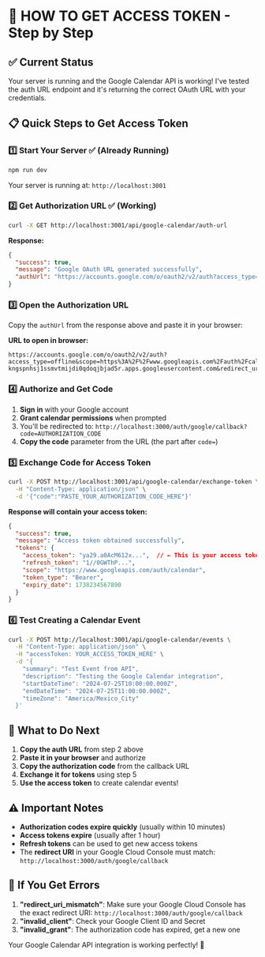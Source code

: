 # 🔐 HOW TO GET ACCESS TOKEN - Step by Step

## ✅ **Current Status**
Your server is running and the Google Calendar API is working! I've tested the auth URL endpoint and it's returning the correct OAuth URL with your credentials.

## 📋 **Quick Steps to Get Access Token**

### 1️⃣ **Start Your Server** ✅ (Already Running)
```bash
npm run dev
```
Your server is running at: `http://localhost:3001`

### 2️⃣ **Get Authorization URL** ✅ (Working)
```bash
curl -X GET http://localhost:3001/api/google-calendar/auth-url
```

**Response:**
```json
{
  "success": true,
  "message": "Google OAuth URL generated successfully",
  "authUrl": "https://accounts.google.com/o/oauth2/v2/auth?access_type=offline&scope=https%3A%2F%2Fwww.googleapis.com%2Fauth%2Fcalendar%20https%3A%2F%2Fwww.googleapis.com%2Fauth%2Fcalendar.events&prompt=consent&response_type=code&client_id=384713865984-kngspnhsj1ssmvtmijdi0qdoqjbjad5r.apps.googleusercontent.com&redirect_uri=http%3A%2F%2Flocalhost%3A3000%2Fauth%2Fgoogle%2Fcallback"
}
```

### 3️⃣ **Open the Authorization URL**
Copy the `authUrl` from the response above and paste it in your browser:

**URL to open in browser:**
```
https://accounts.google.com/o/oauth2/v2/auth?access_type=offline&scope=https%3A%2F%2Fwww.googleapis.com%2Fauth%2Fcalendar%20https%3A%2F%2Fwww.googleapis.com%2Fauth%2Fcalendar.events&prompt=consent&response_type=code&client_id=384713865984-kngspnhsj1ssmvtmijdi0qdoqjbjad5r.apps.googleusercontent.com&redirect_uri=http%3A%2F%2Flocalhost%3A3000%2Fauth%2Fgoogle%2Fcallback
```

### 4️⃣ **Authorize and Get Code**
1. **Sign in** with your Google account
2. **Grant calendar permissions** when prompted
3. You'll be redirected to: `http://localhost:3000/auth/google/callback?code=AUTHORIZATION_CODE`
4. **Copy the code** parameter from the URL (the part after `code=`)

### 5️⃣ **Exchange Code for Access Token**
```bash
curl -X POST http://localhost:3001/api/google-calendar/exchange-token \
  -H "Content-Type: application/json" \
  -d '{"code":"PASTE_YOUR_AUTHORIZATION_CODE_HERE"}'
```

**Response will contain your access token:**
```json
{
  "success": true,
  "message": "Access token obtained successfully",
  "tokens": {
    "access_token": "ya29.a0AcM612x...",  // ← This is your access token!
    "refresh_token": "1//0GWThP...",
    "scope": "https://www.googleapis.com/auth/calendar",
    "token_type": "Bearer",
    "expiry_date": 1738234567890
  }
}
```

### 6️⃣ **Test Creating a Calendar Event**
```bash
curl -X POST http://localhost:3001/api/google-calendar/events \
  -H "Content-Type: application/json" \
  -H "accessToken: YOUR_ACCESS_TOKEN_HERE" \
  -d '{
    "summary": "Test Event from API",
    "description": "Testing the Google Calendar integration",
    "startDateTime": "2024-07-25T10:00:00.000Z",
    "endDateTime": "2024-07-25T11:00:00.000Z",
    "timeZone": "America/Mexico_City"
  }'
```

## 🎯 **What to Do Next**

1. **Copy the auth URL** from step 2 above
2. **Paste it in your browser** and authorize
3. **Copy the authorization code** from the callback URL
4. **Exchange it for tokens** using step 5
5. **Use the access token** to create calendar events!

## ⚠️ **Important Notes**

- **Authorization codes expire quickly** (usually within 10 minutes)
- **Access tokens expire** (usually after 1 hour) 
- **Refresh tokens** can be used to get new access tokens
- The **redirect URI** in your Google Cloud Console must match: `http://localhost:3000/auth/google/callback`

## 🔧 **If You Get Errors**

1. **"redirect_uri_mismatch"**: Make sure your Google Cloud Console has the exact redirect URI: `http://localhost:3000/auth/google/callback`
2. **"invalid_client"**: Check your Google Client ID and Secret
3. **"invalid_grant"**: The authorization code has expired, get a new one

Your Google Calendar API integration is working perfectly! 🎉
